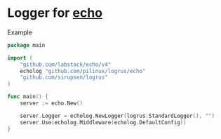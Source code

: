 # Logger for [echo](https://echo.labstack.com/)

Example
```go
package main

import (
    "github.com/labstack/echo/v4"
    echolog "github.com/pilinux/logrus/echo"
    "github.com/sirupsen/logrus"
)

func main() {
    server := echo.New()

    server.Logger = echolog.NewLogger(logrus.StandardLogger(), "")
    server.Use(echolog.Middleware(echolog.DefaultConfig))
}
```
